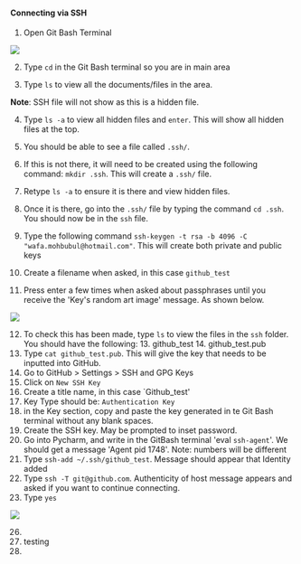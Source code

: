 #### Connecting via SSH

1. Open Git Bash Terminal

![](C:\Users\wafam\Downloads\pic_1_readme.png)

2. Type `cd` in the Git Bash terminal so you are in main area

3. Type `ls` to view all the documents/files in the area.

**Note**: SSH file will not show as this is a hidden file.

4. Type `ls -a` to view all hidden files and `enter`. This will show all hidden files at the top. 

5. You should be able to see a file called `.ssh/`.

6. If this is not there, it will need to be created using the following command: `mkdir .ssh`. This will create a `.ssh/` file. 

7. Retype `ls -a` to ensure it is there and view hidden files.
8. Once it is there, go into the `.ssh/` file by typing the command `cd .ssh`. You should now be in the `ssh` file.
9. Type the following command `ssh-keygen -t rsa -b 4096 -C "wafa.mohbubul@hotmail.com"`. This will create both private and public keys 
10. Create a filename when asked, in this case `github_test`
11. Press enter a few times when asked about passphrases until you receive the 'Key's random art image' message. As shown below.

![](C:\Users\wafam\Downloads\pic_2_readme.png)

12. To check this has been made, type `ls` to view the files in the `ssh` folder. You should have the following:
    13. github_test
    14. github_test.pub
15. Type `cat github_test.pub`. This will give the key that needs to be inputted into GitHub.
16. Go to GitHub > Settings > SSH and GPG Keys 
17. Click on `New SSH Key` 
18. Create a title name, in this case `Github_test'
19. Key Type should be: `Authentication Key`
20. in the Key section, copy and paste the key generated in te Git Bash terminal without any blank spaces.
21. Create the SSH key. May be prompted to inset password.
22. Go into Pycharm, and write in the GitBash terminal 'eval `ssh-agent`'. We should get a message 'Agent pid 1748'. Note: numbers will be different
23. Type `ssh-add ~/.ssh/github_test`. Message should appear that Identity added
24. Type `ssh -T git@github.com`. Authenticity of host message appears and asked if you want to continue connecting. 
25. Type `yes`

![](C:\Users\wafam\Downloads\pic_3_readme.png)

26. 
25. testing
26. 

